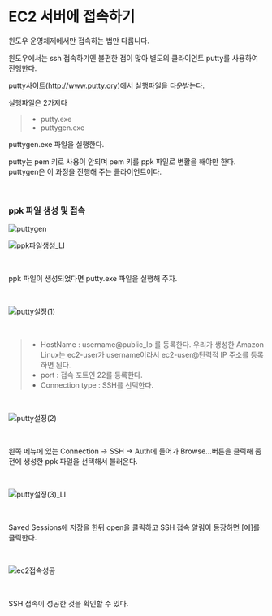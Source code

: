 EC2 서버에 접속하기
===

윈도우 운영체제에서만 접속하는 법만 다룹니다.

윈도우에서는 ssh 접속하기엔 불편한 점이 많아 별도의 클라이언트 putty를 사용하여 진행한다.

putty사이트(http://www.putty.ory)에서 실행파일을 다운받는다.

실행파일은 2가지다

> * putty.exe
> * puttygen.exe

puttygen.exe 파일을 실행한다.

putty는 pem 키로 사용이 안되며 pem 키를 ppk 파일로 변활을 해야만 한다. puttygen은 이 과정을 진행해 주는 클라이언트이다.

<br/>

### ppk 파일 생성 및 접속
![puttygen](https://user-images.githubusercontent.com/45932388/110197051-31259580-7e8c-11eb-8e0b-1a3cf138584d.png)

![ppk파일생성_LI](https://user-images.githubusercontent.com/45932388/110197065-47335600-7e8c-11eb-96ee-0a88f3aba1cf.jpg)

<br/>

ppk 파일이 생성되었다면 putty.exe 파일을 실행해 주자.

<br/>

![putty설정(1)](https://user-images.githubusercontent.com/45932388/110197210-68e10d00-7e8d-11eb-83b7-624ceaf8a1a2.PNG)

<br/>

> * HostName : username@public_lp 를 등록한다. 우리가 생성한 Amazon Linux는 ec2-user가 username이라서 ec2-user@탄력적 IP 주소를 등록하면 된다.
> * port : 접속 포트인 22를 등록한다.
> * Connection type : SSH를 선택한다.

<br/>

![putty설정(2)](https://user-images.githubusercontent.com/45932388/110197217-6e3e5780-7e8d-11eb-8310-454d4273c120.PNG)

<br/>

왼쪽 메뉴에 있는 Connection -> SSH -> Auth에 들어가 Browse...버튼을 클릭해 좀 전에 생성한 ppk 파일을 선택해서 불러온다.

<br/>

![putty설정(3)_LI](https://user-images.githubusercontent.com/45932388/110197222-74343880-7e8d-11eb-85c9-fe5598915b79.jpg)

<br/>

Saved Sessions에 저장을 한뒤 open을 클릭하고 SSH 접속 알림이 등장하면 [예]를 클릭한다.

<br/>

![ec2접속성공](https://user-images.githubusercontent.com/45932388/110197226-7a2a1980-7e8d-11eb-8cb5-a838271938df.PNG)

<br/>

SSH 접속이 성공한 것을 확인할 수 있다.




